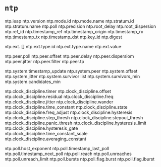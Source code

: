# `ntp`

ntp.leap
ntp.version
ntp.mode.id
ntp.mode.name
ntp.stratum.id
ntp.stratum.name
ntp.poll
ntp.precision
ntp.root_delay
ntp.root_dispersion
ntp.ref_id
ntp.timestamp_ref
ntp.timestamp_origin
ntp.timestamp_rx
ntp.timestamp_tx
ntp.timestamp_dst
ntp.key_id
ntp.digest

ntp.ext. []
ntp.ext.type.id
ntp.ext.type.name
ntp.ext.value

ntp.peer.poll
ntp.peer.offset
ntp.peer.delay
ntp.peer.dispersiom
ntp.peer.jitter
ntp.peer.filter
ntp.peer.tp

ntp.system.timestamp_update
ntp.system.peer
ntp.system.offset
ntp.system.jitter
ntp.system.survivor list
ntp.system.survivors_min
ntp.system.candidates_min

ntp.clock_discipline.timer
ntp.clock_discipline.offset
ntp.clock_discipline.residual
ntp.clock_discipline.freq
ntp.clock_discipline.jitter
ntp.clock_discipline.wander
ntp.clock_discipline.time_constant
ntp.clock_discipline.state
ntp.clock_discipline.freq_adjust
ntp.clock_discipline.hysteresis
ntp.clock_discipline.step_thresh
ntp.clock_discipline.stepout_thresh
ntp.clock_discipline.panic_thresh
ntp.clock_discipline.hysteresis_limit
ntp.clock_discipline.hysteresis_gate
ntp.clock_discipline.time_constant_scale
ntp.clock_discipline.averaging_constant

ntp.poll.host_exponent
ntp.poll.timestamp_last_poll
ntp.poll.timestamp_next_poll
ntp.poll.reach
ntp.poll.unreaches
ntp.poll.unreach_limit
ntp.poll.bursts
ntp.poll.flag.burst
ntp.poll.flag.iburst
